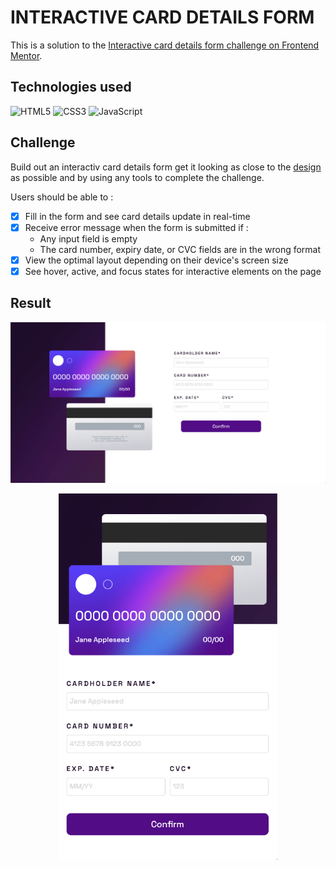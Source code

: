 # INTERACTIVE CARD DETAILS FORM

This is a solution to the [Interactive card details form challenge on Frontend Mentor](https://www.frontendmentor.io/challenges/interactive-card-details-form-XpS8cKZDWw).

## Technologies used

![HTML5](https://img.shields.io/badge/html5-%23E34F26.svg?style=for-the-badge&logo=html5&logoColor=white)
![CSS3](https://img.shields.io/badge/css3-%231572B6.svg?style=for-the-badge&logo=css3&logoColor=white)
![JavaScript](https://img.shields.io/badge/javascript-%23323330.svg?style=for-the-badge&logo=javascript&logoColor=%23F7DF1E)

## Challenge

Build out an interactiv card details form get it looking as close to the [design](/design/) as possible and by using any tools to complete the challenge.

Users should be able to :

- [x] Fill in the form and see card details update in real-time
- [x] Receive error message when the form is submitted if : 
    - Any input field is empty
    - The card number, expiry date, or CVC fields are in the wrong format
- [x] View the optimal layout depending on their device's screen size
- [x] See hover, active, and focus states for interactive elements on the page

## Result

<p align="center">
    <img src="./design/desktop-result.png" style="width:700px">
</p>
<p align="center">
    <img src="./design/mobile-result.png" style="width:350px">
</p>